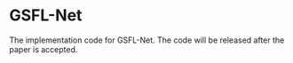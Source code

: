# GSFL-Net
The implementation code for GSFL-Net.
The code will be released after the paper is accepted.
